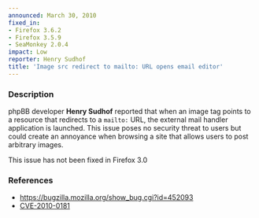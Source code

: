 ```yaml
---
announced: March 30, 2010
fixed_in:
- Firefox 3.6.2
- Firefox 3.5.9
- SeaMonkey 2.0.4
impact: Low
reporter: Henry Sudhof
title: 'Image src redirect to mailto: URL opens email editor'
---
```


<h3>Description</h3>

<p>phpBB developer <strong>Henry Sudhof</strong> reported that when an
image tag points to a resource that redirects to
a <code>mailto:</code> URL, the external mail handler application is
launched.  This issue poses no security threat to users but could
create an annoyance when browsing a site that allows users to post
arbitrary images.</p>

<p class="note">This issue has not been fixed in Firefox 3.0</p>

<h3>References</h3>

<ul>
  <li><a href="https://bugzilla.mozilla.org/show_bug.cgi?id=452093">https://bugzilla.mozilla.org/show_bug.cgi?id=452093</a></li>
  <li><a class="ex-ref" href="http://cve.mitre.org/cgi-bin/cvename.cgi?name=CVE-2010-0181">CVE-2010-0181</a></li>
</ul>




